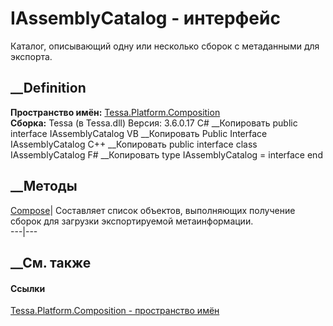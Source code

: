 # IAssemblyCatalog - интерфейс
Каталог, описывающий одну или несколько сборок с метаданными для экспорта.
## __Definition
 **Пространство имён:**
[Tessa.Platform.Composition](N_Tessa_Platform_Composition.htm)  
 **Сборка:** Tessa (в Tessa.dll) Версия: 3.6.0.17
C# __Копировать
     public interface IAssemblyCatalog
VB __Копировать
     Public Interface IAssemblyCatalog
C++ __Копировать
     public interface class IAssemblyCatalog
F# __Копировать
     type IAssemblyCatalog = interface end
##  __Методы
[Compose](M_Tessa_Platform_Composition_IAssemblyCatalog_Compose.htm)|
Составляет список объектов, выполняющих получение сборок для загрузки
экспортируемой метаинформации.  
---|---  
##  __См. также
#### Ссылки
[Tessa.Platform.Composition - пространство
имён](N_Tessa_Platform_Composition.htm)
